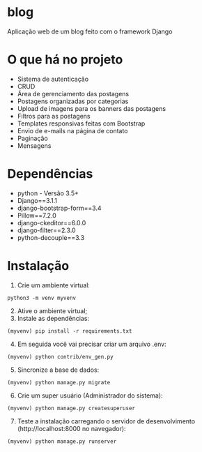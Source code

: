 # blog
Aplicação web de um blog feito com o framework Django

# O que há no projeto
- Sistema de autenticação
- CRUD
- Área de gerenciamento das postagens
- Postagens organizadas por categorias
- Upload de imagens para os banners das postagens
- Filtros para as postagens
- Templates responsivas feitas com Bootstrap
- Envio de e-mails na página de contato
- Paginação
- Mensagens

# Dependências
- python - Versão 3.5+
- Django==3.1.1
- django-bootstrap-form==3.4
- Pillow==7.2.0
- django-ckeditor==6.0.0
- django-filter==2.3.0
- python-decouple==3.3

# Instalação
1. Crie um ambiente virtual:
```
python3 -m venv myvenv
```
2. Ative o ambiente virtual;
3. Instale as dependências:
```
(myvenv) pip install -r requirements.txt
```
4. Em seguida você vai precisar criar um arquivo .env:
```
(myvenv) python contrib/env_gen.py
```
5. Sincronize a base de dados:
```
(myvenv) python manage.py migrate
```
6. Crie um super usuário (Administrador do sistema):
```
(myvenv) python manage.py createsuperuser
```
7. Teste a instalação carregando o servidor de desenvolvimento (http://localhost:8000 no navegador):
```
(myvenv) python manage.py runserver
```